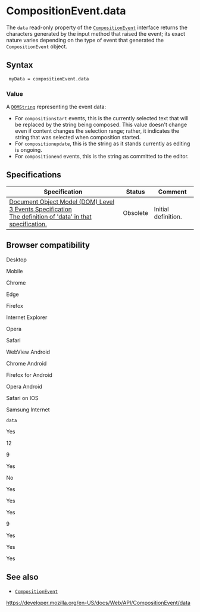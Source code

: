 # CompositionEvent.data

The `data` read-only property of the [`CompositionEvent`](../compositionevent) interface returns the characters generated by the input method that raised the event; its exact nature varies depending on the type of event that generated the `CompositionEvent` object.

## Syntax

     myData = compositionEvent.data

### Value

A [`DOMString`](../domstring) representing the event data:

- For `compositionstart` events, this is the currently selected text that will be replaced by the string being composed. This value doesn't change even if content changes the selection range; rather, it indicates the string that was selected when composition started.
- For `compositionupdate`, this is the string as it stands currently as editing is ongoing.
- For `compositionend` events, this is the string as committed to the editor.

## Specifications

<table><thead><tr class="header"><th>Specification</th><th>Status</th><th>Comment</th></tr></thead><tbody><tr class="odd"><td><a href="https://www.w3.org/TR/2014/WD-DOM-Level-3-Events-20140925/#dom-compositionevent-data">Document Object Model (DOM) Level 3 Events Specification<br />
<span class="small">The definition of 'data' in that specification.</span></a></td><td><span class="spec-obsolete">Obsolete</span></td><td>Initial definition.</td></tr></tbody></table>

## Browser compatibility

Desktop

Mobile

Chrome

Edge

Firefox

Internet Explorer

Opera

Safari

WebView Android

Chrome Android

Firefox for Android

Opera Android

Safari on IOS

Samsung Internet

`data`

Yes

12

9

Yes

No

Yes

Yes

Yes

9

Yes

Yes

Yes

## See also

- [`CompositionEvent`](../compositionevent)

<a href="https://developer.mozilla.org/en-US/docs/Web/API/CompositionEvent/data" class="_attribution-link">https://developer.mozilla.org/en-US/docs/Web/API/CompositionEvent/data</a>
